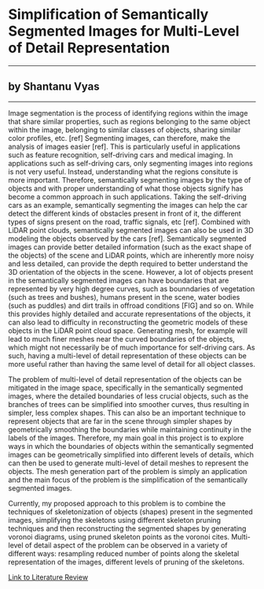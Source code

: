 <!-- layout: default
title: "Project Proposal"
permalink: /csce645/proposal/ -->
# Simplification of Semantically Segmented Images for Multi-Level of Detail Representation
---
## by Shantanu Vyas
---
Image segmentation is the process of identifying regions within the image that share similar properties, such as regions belonging to the same object within the image, belonging to similar classes of objects, sharing similar color profiles, etc. [ref] Segmenting images, can therefore, make the analysis of images easier [ref]. This is particularly useful in applications such as feature recognition, self-driving cars and medical imaging. In applications such as self-driving cars, only segmenting images into regions is not very useful. Instead, understanding what the regions consitute is more important. Therefore, semantically segmenting images by the type of objects and with proper understanding of what those objects signify has become a common approach in such applications. Taking the self-driving cars as an example, semantically segmenting the images can help the car detect the different kinds of obstacles present in front of it, the different types of signs present on the road, traffic signals, etc [ref]. Combined with LiDAR point clouds, semantically segmented images can also be used in 3D modeling the objects observed by the cars [ref]. Semantically segmented images can provide better detailed information (such as the exact shape of the objects) of the scene and LiDAR points, which are inherently more noisy and less detailed, can provide the depth required to better understand the 3D orientation of the objects in the scene. However, a lot of objects present in the semantically segmented images can have boundaries that are represented by very high degree curves, such as bounndaries of vegetation (such as trees and bushes), humans present in the scene, water bodies (such as puddles) and dirt trails in offroad conditions [FIG] and so on. While this provides highly detailed and accurate representations of the objects, it can also lead to difficulty in reconstructing the geometric models of these objects in the LiDAR point cloud space. Generating mesh, for example will lead to much finer meshes near the curved boundaries of the objects, which might not necessarily be of much importance for self-driving cars. As such, having a multi-level of detail representation of these objects can be more useful rather than having the same level of detail for all object classes. 

The problem of multi-level of detail representation of the objects can be mitigated in the image space, specifically in the semantically segmented images, where the detailed boundaries of less crucial objects, such as the branches of trees can be simplified into smoother curves, thus resulting in simpler, less complex shapes. This can also be an important technique to represent objects that are far in the scene through simpler shapes by geometrically smoothing the boundaries while maintaining continuity in the labels of the images. Therefore, my main goal in this project is to explore ways in which the boundaries of objects within the semantically segmented images can be geometrically simplified into different levels of details, which can then be used to generate multi-level of detail meshes to represent the objects. The mesh generation part of the problem is simply an application and the main focus of the problem is the simplification of the semantically segmented images.

Currently, my proposed approach to this problem is to combine the techniques of skeletonization of objects (shapes) present in the segmented images, simplifying the skeletons using different skeleton pruning techniques and then reconstructing the segmented shapes by generating voronoi diagrams, using pruned skeleton points as the voronoi cites. Multi-level of detail aspect of the problem can be observed in a variety of different ways: resampling reduced number of points along the skeletal representation of the images, different levels of pruning of the skeletons.

[Link to Literature Review](https://sjvyas.github.io/csce645/literature-review)

